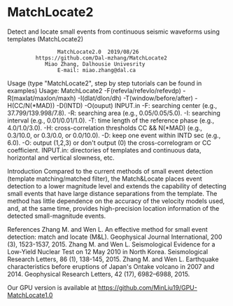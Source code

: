 # MatchLocate2
Detect and locate small events from continuous seismic waveforms using templates (MatchLocate2)

                    MatchLocate2.0  2019/08/26
             https://github.com/Dal-mzhang/MatchLocate2
                Miao Zhang, Dalhousie Univesrity
                    E-mail: miao.zhang@dal.ca
                    
Usage (type "MatchLocate2", step by step tutorials can be found in examples)
Usage: MatchLocate2 -F(refevla/refevlo/refevdp) -R(maxlat/maxlon/maxh) -I(dlat/dlon/dh)
       -T(window/before/after) -H(CC/N(*MAD)) -D(INTD) -O(ouput) INPUT.in
-F: searching center (e.g., 37.799/139.998/7.8).
-R: searching area (e.g., 0.05/0.05/5.0).
-I: searching interval (e.g., 0.01/0.01/1.0).
-T: time length of the reference phase (e.g., 4.0/1.0/3.0).
-H: cross-correlation thresholds CC && N(*MAD) (e.g., 0.3/10.0, or 0.3/0.0, or 0.0/10.0).
-D: keep one event within INTD sec (e.g., 6.0).
-O: output (1,2,3) or don't output (0) the cross-correlogram or CC coefficient.
INPUT.in: directories of templates and continuous data, horizontal and vertical slowness, etc.


Introduction
Compared to the current methods of small event detection (template matching/matched filter), the Match&Locate places event detection to a lower magnitude level and extends the capability of detecting small events that have large distance separations from the template. The method has little dependence on the accuracy of the velocity models used, and, at the same time, provides high-precision location information of the detected small-magnitude events.

References
Zhang M. and Wen L. An effective method for small event detection: match and locate (M&L). Geophysical Journal International, 200 (3), 1523-1537, 2015.
Zhang M. and Wen L. Seismological Evidence for a Low‐Yield Nuclear Test on 12 May 2010 in North Korea. Seismological Research Letters, 86 (1), 138-145, 2015.
Zhang M. and Wen L. Earthquake characteristics before eruptions of Japan's Ontake volcano in 2007 and 2014. Geophysical Research Letters, 42 (17), 6982–6988, 2015.

Our GPU version is available at https://github.com/MinLiu19/GPU-MatchLocate1.0
